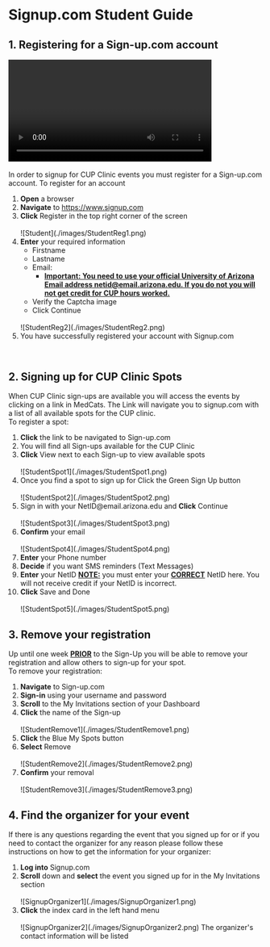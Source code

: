 <html>
<h1>Signup.com Student Guide</h1>
<body>
<h2>1. Registering for a Sign-up.com account</h2>
<video width="80%" controls="controls">
<source
src="https://arizona.box.com/shared/static/omkxxdt61xaw8z23aps6dwnvjzenr5ps.mp4"
type="video/mp4">
</video>
<p>In order to signup for CUP Clinic events you must register for a Sign-up.com account. To register for an account</p> 
<ol>
<li><b>Open</b> a browser</li>
<li><b>Navigate</b> to <a href="https://www.signup.com" target="_blank">https://www.signup.com</a></li>
<li><b>Click</b> Register in the top right corner of the screen</li><br />
![Student](./images/StudentReg1.png)
<li><b>Enter</b> your required information
<ul>
<li>Firstname</li>
<li>Lastname</li>
<li>Email:
<ul>
<li><b><u>Important: You need to use your official University of Arizona Email address netid@email.arizona.edu. If you do not you will not get credit for CUP hours worked.</b></u></li>
</ul>
<li>Verify the Captcha image</li>
<li>Click Continue</li>
</ul><br />
![StudentReg2](./images/StudentReg2.png)
<li>You have successfully registered your account with Signup.com</li>
</ol> 
<h2>2. Signing up for CUP Clinic Spots</h2>
<p>When CUP Clinic sign-ups are available you will access the events by clicking on a link in MedCats. The Link will navigate you to signup.com with a list of all available spots for the CUP clinic.<br /> To register a spot:</p>
<ol>
<li><b>Click</b> the link to be navigated to Sign-up.com</li>
<li>You will find all Sign-ups available for the CUP Clinic</li>
<li><b>Click</b> View next to each Sign-up to view available spots</b><br /><br />
![StudentSpot1](./images/StudentSpot1.png)
<li>Once you find a spot to sign up for Click the Green Sign Up button</li><br />
![StudentSpot2](./images/StudentSpot2.png)
<li>Sign in with your NetID@email.arizona.edu and <b>Click</b> Continue</li><br />
![StudentSpot3](./images/StudentSpot3.png)
<li><b>Confirm</b> your email</li><br />
![StudentSpot4](./images/StudentSpot4.png)
<li><b>Enter</b> your Phone number</li>
<li><b>Decide</b> if you want SMS reminders (Text Messages)</li>
<li><b>Enter</b> your NetID <b><u>NOTE:</b></u> you must enter your <b><u>CORRECT</b></u> NetID here. You will not receive credit if your NetID is incorrect.
<li><b>Click</b> Save and Done</li><br /> 
![StudentSpot5](./images/StudentSpot5.png)
</ol>
<h2>3. Remove your registration</h2>
<p>Up until one week <b><u>PRIOR</b></u> to the Sign-Up you will be able to remove your registration and allow others to sign-up for your spot.<br />To remove your registration:</p>
<ol>
<li><b>Navigate</b> to Sign-up.com</li>
<li><b>Sign-in</b> using your username and password</li>
<li><b>Scroll</b> to the My Invitations section of your Dashboard</li>
<li><b>Click</b> the name of the Sign-up</li><br />
![StudentRemove1](./images/StudentRemove1.png)
<li><b>Click</b> the Blue My Spots button</li>
<li><b>Select</b> Remove</li><br />
![StudentRemove2](./images/StudentRemove2.png)
<li><b>Confirm</b> your removal</li><br />
![StudentRemove3](./images/StudentRemove3.png)
</ol> 
<h2>4. Find the organizer for your event</h2>
<p>If there is any questions regarding the event that you signed up for or if you need to contact the organizer for any reason please follow these instructions on how to get the information for your organizer:</p>
<ol>
<li><b>Log into</b> Signup.com</li>
<li><b>Scroll</b> down and <b>select</b> the event you signed up for in the My Invitations section</li></br>
![SignupOrganizer1](./images/SignupOrganizer1.png)
<li><b>Click</b> the index card in the left hand menu</li></br>
![SignupOrganizer2](./images/SignupOrganizer2.png)
</li>The organizer's contact information will be listed</li>
</body>
</html>
